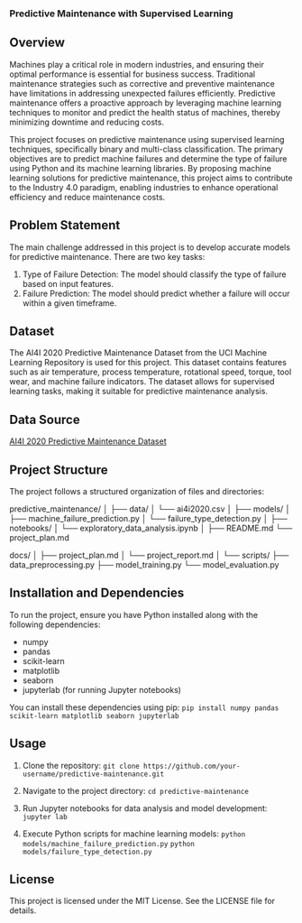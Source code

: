 ### Predictive Maintenance with Supervised Learning

## Overview

Machines play a critical role in modern industries, and ensuring their optimal performance is essential for business success. Traditional maintenance strategies such as corrective and preventive maintenance have limitations in addressing unexpected failures efficiently. Predictive maintenance offers a proactive approach by leveraging machine learning techniques to monitor and predict the health status of machines, thereby minimizing downtime and reducing costs.

This project focuses on predictive maintenance using supervised learning techniques, specifically binary and multi-class classification. The primary objectives are to predict machine failures and determine the type of failure using Python and its machine learning libraries. By proposing machine learning solutions for predictive maintenance, this project aims to contribute to the Industry 4.0 paradigm, enabling industries to enhance operational efficiency and reduce maintenance costs.

## Problem Statement

The main challenge addressed in this project is to develop accurate models for predictive maintenance. There are two key tasks:

1. Type of Failure Detection: The model should classify the type of failure based on input features.
2. Failure Prediction: The model should predict whether a failure will occur within a given timeframe.

## Dataset

The AI4I 2020 Predictive Maintenance Dataset from the UCI Machine Learning Repository is used for this project. This dataset contains features such as air temperature, process temperature, rotational speed, torque, tool wear, and machine failure indicators. The dataset allows for supervised learning tasks, making it suitable for predictive maintenance analysis.

## Data Source
[AI4I 2020 Predictive Maintenance Dataset](https://doi.org/10.24432/C5HS5C)

## Project Structure

The project follows a structured organization of files and directories:

predictive_maintenance/
│
├── data/
│   └── ai4i2020.csv
│
├── models/
│   ├── machine_failure_prediction.py
│   └── failure_type_detection.py
│
├── notebooks/
│   └── exploratory_data_analysis.ipynb
│
├── README.md
└── project_plan.md

docs/
│   ├── project_plan.md
│   └── project_report.md
│
└── scripts/
    ├── data_preprocessing.py
    ├── model_training.py
    └── model_evaluation.py


## Installation and Dependencies

To run the project, ensure you have Python installed along with the following dependencies:

- numpy
- pandas
- scikit-learn
- matplotlib
- seaborn
- jupyterlab (for running Jupyter notebooks)

You can install these dependencies using pip:
`pip install numpy pandas scikit-learn matplotlib seaborn jupyterlab`

## Usage

1. Clone the repository:
`git clone https://github.com/your-username/predictive-maintenance.git`

2. Navigate to the project directory:
`cd predictive-maintenance`

3. Run Jupyter notebooks for data analysis and model development:
`jupyter lab`

4. Execute Python scripts for machine learning models:
`python models/machine_failure_prediction.py`
`python models/failure_type_detection.py`

## License
This project is licensed under the MIT License. See the LICENSE file for details.


